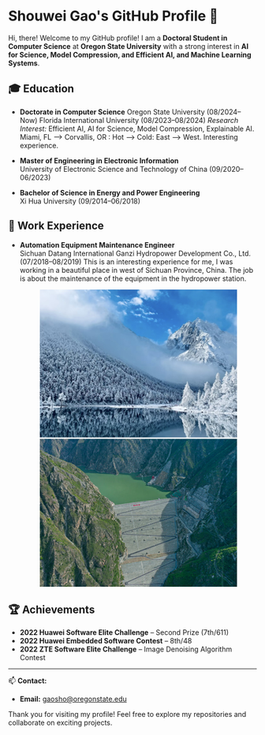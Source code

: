 # Shouwei Gao's GitHub Profile 👋


Hi, there! Welcome to my GitHub profile! I am a **Doctoral Student in Computer Science** at **Oregon State University** with a strong interest in **AI for Science, Model Compression, and Efficient AI, and Machine Learning Systems**.

<!-- ## [CV](./CV%2012152024.pdf) -->


## 🎓 Education

- **Doctorate in Computer Science**
  Oregon State University (08/2024–Now)
  Florida International University (08/2023–08/2024)
  *Research Interest:* Efficient AI, AI for Science, Model Compression, Explainable AI.
  Miami, FL --> Corvallis, OR : Hot --> Cold: East --> West. Interesting experience.

- **Master of Engineering in Electronic Information**  
  University of Electronic Science and Technology of China (09/2020–06/2023)  
  <!-- *Thesis:* Research on Eddy Current Array Defect Detection Algorithm Based on Deep Learning. -->

- **Bachelor of Science in Energy and Power Engineering**  
  Xi Hua University (09/2014–06/2018)


<!-- ## 🔥 Ongoing Projects
- **Mitigating the Memory Peak Bottleneck in Scientific Foundation Models**
  - We have proposed a method to alleviate the memory peak bottleneck encountered in scientific foundation models. Our approach is grounded in the computation graph paradigm, where we identify and eliminate unused nodes and edges. Furthermore, we employ a pipeline strategy to efficiently execute large operators.

- **Self-Guided Pruning and Feature Selection for Scientific AI Models**
  - We proposed an end-to-end, self-guided, and user-friendly framework for efficient feature selection and model compression. The proposed method is structured pruning, which enables model speedup and accuracy enhancement. (*Paper under review(IPDPS 2025)*) -->

## 💼 Work Experience
- **Automation Equipment Maintenance Engineer**  
  Sichuan Datang International Ganzi Hydropower Development Co., Ltd. (07/2018–08/2019)
  This is an interesting experience for me, I was working in a beautiful place in west of Sichuan Province, China. The job is about the maintenance of the equipment in the hydropower station. 
  <p align="center">
  <img src="./assets/IMG_0900.jpg" width="400" height="300" alt="Image 1" style="display: inline-block; margin: 0 0px;">
  <img src="./assets/image.png" width="400" height="300" alt="Image 2" style="display: inline-block; margin: 0 0px;">
</p>

## 🏆 Achievements
- **2022 Huawei Software Elite Challenge** – Second Prize (7th/611)  
- **2022 Huawei Embedded Software Contest** – 8th/48  
- **2022 ZTE Software Elite Challenge** – Image Denoising Algorithm Contest

---

📫 **Contact:**  
- **Email:** [gaosho@oregonstate.edu](mailto:shwgao23@gmail.com)  

Thank you for visiting my profile! Feel free to explore my repositories and collaborate on exciting projects.

<!--
**shwgao/shwgao** is a ✨ _special_ ✨ repository because its `README.md` (this file) appears on your GitHub profile.

Here are some ideas to get you started:

- 🔭 I’m currently working on ...
- 🌱 I’m currently learning ...
- 👯 I’m looking to collaborate on ...
- 🤔 I’m looking for help with ...
- 💬 Ask me about ...
- 📫 How to reach me: ...
- 😄 Pronouns: ...
- ⚡ Fun fact: ...
-->
